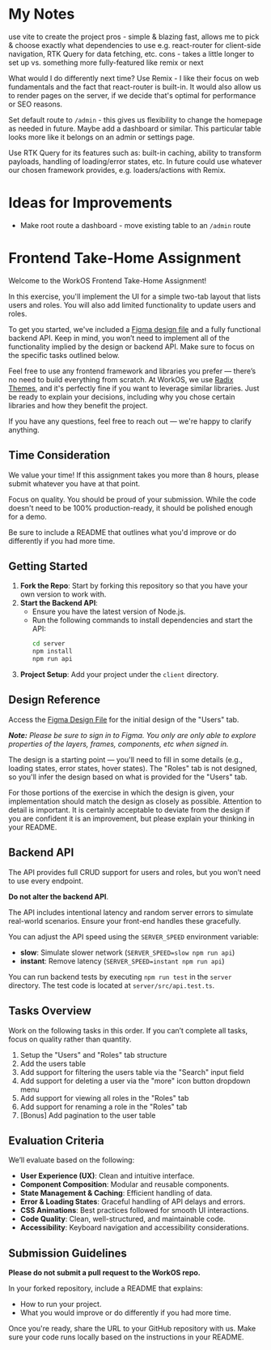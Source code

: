 # My Notes

use vite to create the project
pros - simple & blazing fast, allows me to pick & choose exactly what dependencies to use e.g. react-router for 
client-side navigation, RTK Query for data fetching, etc.
cons - takes a little longer to set up vs. something more fully-featured like remix or next

What would I do differently next time? Use Remix - I like their focus on web fundamentals and the fact that 
react-router is built-in. It would also allow us to render pages on the server, if we decide that's optimal for 
performance or SEO reasons.

Set default route to `/admin` - this gives us flexibility to change the homepage as needed in future. Maybe add a 
dashboard or similar. This particular table looks more like it belongs on an admin or settings page.

Use RTK Query for its features such as: built-in caching, ability to transform payloads, handling of loading/error
states, etc. In future could use whatever our chosen framework provides, e.g. loaders/actions with Remix.

# Ideas for Improvements

- Make root route a dashboard - move existing table to an `/admin` route

# Frontend Take-Home Assignment

Welcome to the WorkOS Frontend Take-Home Assignment!

In this exercise, you'll implement the UI for a simple two-tab layout that lists users and roles. You will also add limited functionality to update users and roles.

To get you started, we've included a [Figma design file](https://www.figma.com/design/fx1owLKquaBVfw6kt0Dy94/WorkOS---Frontend-Take-Home-Assignment?node-id=1-40&node-type=canvas&t=MiCSu7HNzqbeCLZ9-0) and a fully functional backend API. Keep in mind, you won’t need to implement all of the functionality implied by the design or backend API. Make sure to focus on the specific tasks outlined below.

Feel free to use any frontend framework and libraries you prefer — there’s no need to build everything from scratch. At WorkOS, we use [Radix Themes](https://www.radix-ui.com/), and it's perfectly fine if you want to leverage similar libraries. Just be ready to explain your decisions, including why you chose certain libraries and how they benefit the project.

If you have any questions, feel free to reach out — we're happy to clarify anything.

## Time Consideration

We value your time! If this assignment takes you more than 8 hours, please submit whatever you have at that point.

Focus on quality. You should be proud of your submission. While the code doesn't need to be 100% production-ready, it should be polished enough for a demo.

Be sure to include a README that outlines what you'd improve or do differently if you had more time.

## Getting Started

1. **Fork the Repo**: Start by forking this repository so that you have your own version to work with.
2. **Start the Backend API**:
   - Ensure you have the latest version of Node.js.
   - Run the following commands to install dependencies and start the API:
     ```bash
     cd server
     npm install
     npm run api
     ```
3. **Project Setup**: Add your project under the `client` directory.

## Design Reference

Access the [Figma Design File](https://www.figma.com/design/fx1owLKquaBVfw6kt0Dy94/WorkOS---Frontend-Take-Home-Assignment?node-id=1-40&node-type=canvas&t=MiCSu7HNzqbeCLZ9-0) for the initial design of the "Users" tab.

_**Note:** Please be sure to sign in to Figma. You only are only able to explore properties of the layers, frames, components, etc when signed in._

The design is a starting point — you'll need to fill in some details (e.g., loading states, error states, hover states). The "Roles" tab is not designed, so you'll infer the design based on what is provided for the "Users" tab.

For those portions of the exercise in which the design is given, your implementation should match the design as closely as possible. Attention to detail is important. It is certainly acceptable to deviate from the design if you are confident it is an improvement, but please explain your thinking in your README.

## Backend API

The API provides full CRUD support for users and roles, but you won’t need to use every endpoint.

**Do not alter the backend API**.

The API includes intentional latency and random server errors to simulate real-world scenarios. Ensure your front-end handles these gracefully.

You can adjust the API speed using the `SERVER_SPEED` environment variable:

- **slow**: Simulate slower network (`SERVER_SPEED=slow npm run api`)
- **instant**: Remove latency (`SERVER_SPEED=instant npm run api`)

You can run backend tests by executing `npm run test` in the `server` directory. The test code is located at `server/src/api.test.ts`.

## Tasks Overview

Work on the following tasks in this order. If you can’t complete all tasks, focus on quality rather than quantity.

1. Setup the "Users" and "Roles" tab structure
2. Add the users table
3. Add support for filtering the users table via the "Search" input field
4. Add support for deleting a user via the "more" icon button dropdown menu
5. Add support for viewing all roles in the "Roles" tab
6. Add support for renaming a role in the "Roles" tab
7. [Bonus] Add pagination to the user table

## Evaluation Criteria

We’ll evaluate based on the following:

- **User Experience (UX)**: Clean and intuitive interface.
- **Component Composition**: Modular and reusable components.
- **State Management & Caching**: Efficient handling of data.
- **Error & Loading States**: Graceful handling of API delays and errors.
- **CSS Animations**: Best practices followed for smooth UI interactions.
- **Code Quality**: Clean, well-structured, and maintainable code.
- **Accessibility**: Keyboard navigation and accessibility considerations.

## Submission Guidelines

**Please do not submit a pull request to the WorkOS repo.**

In your forked repository, include a README that explains:

- How to run your project.
- What you would improve or do differently if you had more time.

Once you're ready, share the URL to your GitHub repository with us. Make sure your code runs locally based on the instructions in your README.
